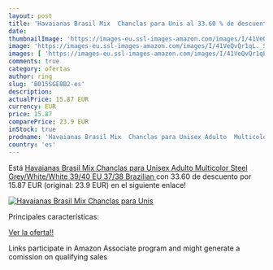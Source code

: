 ```yaml
---
layout: post
title: 'Havaianas Brasil Mix  Chanclas para Unis al 33.60 % de descuento'
date: 
thumbnailImage: 'https://images-eu.ssl-images-amazon.com/images/I/41VeQvQr1qL._SL200_.jpg'
image: 'https://images-eu.ssl-images-amazon.com/images/I/41VeQvQr1qL._SL200_.jpg'
images: [ 'https://images-eu.ssl-images-amazon.com/images/I/41VeQvQr1qL._SL200_.jpg' ]
comments: true
category: ofertas
author: ring
slug: 'B015SGE8B2-es'
description:
actualPrice: 15.87 EUR
currency: EUR
price: 15.87
comparePrice: 23.9 EUR
inStock: true
prodname: 'Havaianas Brasil Mix  Chanclas para Unisex Adulto  Multicolor  Steel Grey/White/White   39/40 EU  37/38 Brazilian '
country: 'es'
---
```


Está [Havaianas Brasil Mix  Chanclas para Unisex Adulto  Multicolor  Steel Grey/White/White   39/40 EU  37/38 Brazilian ](https://www.amazon.es/dp/B015SGE8B2/?tag=tolees-21) con 33.60 de descuento por 15.87 EUR (original: 23.9 EUR) en el siguiente enlace!

[![Havaianas Brasil Mix  Chanclas para Unis](https://images-eu.ssl-images-amazon.com/images/I/41VeQvQr1qL._SL200_.jpg)](https://www.amazon.es/dp/B015SGE8B2/?tag=tolees-21)

Principales características:


[Ver la oferta!!](https://www.amazon.es/dp/B015SGE8B2/?tag=tolees-21)

Links participate in Amazon Associate program and might generate a comission on qualifying sales


